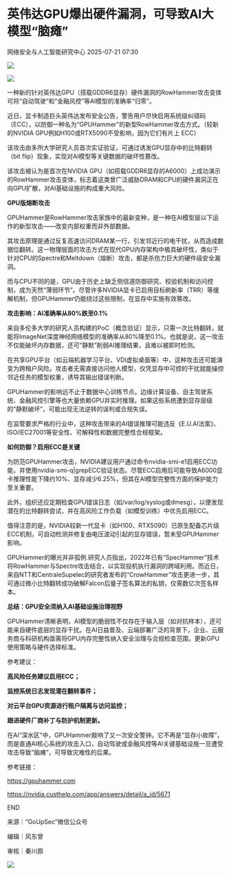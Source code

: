 #  英伟达GPU爆出硬件漏洞，可导致AI大模型“脑瘫”  
 网络安全与人工智能研究中心   2025-07-21 07:30  
  
![](https://mmbiz.qpic.cn/mmbiz_gif/ezpQRXtYHiby2xibacqr9cSTHFjaSVHFo5NM3nRb2WHvGuRbjjerowfQ2YdDXgUtkbibPicPN0koSwgZEPIbichUFMg/640?wx_fmt=gif&from=appmsg "")  
  
![](https://mmbiz.qpic.cn/mmbiz_png/ezpQRXtYHiby2xibacqr9cSTHFjaSVHFo5H7lOqp7aXm0tvOTcVK56pnDcqHLv98TsmUUYCFhCHqFqA2qqDtg37g/640?wx_fmt=png&from=appmsg "")  
  
一种新的针对英伟达GPU（搭载GDDR6显存）硬件漏洞的RowHammer攻击变体可将“自动驾驶”和“金融风控”等AI模型的准确率“归零”。  
  
  
近日，显卡制造巨头英伟达发布安全公告，警告用户尽快启用系统级纠错码（ECC），以防御一种名为“GPUHammer”的新型RowHammer攻击方式。（较新的NVIDIA GPU例如H100或RTX5090不受影响，因为它们有片上 ECC）  
  
  
该攻击由多所大学研究人员首次实证验证，可通过诱发GPU显存中的比特翻转（bit flip）现象，实现对AI模型等关键数据的破坏性篡改。  
  
  
该攻击被认为是首次在NVIDIA GPU（如搭载GDDR6显存的A6000）上成功演示的RowHammer攻击变体，标志着这类曾广泛威胁DRAM和CPU的硬件漏洞正在向GPU扩散，对AI基础设施的构成重大风险。  
  
  
**GPU版熔断攻击**  
  
  
GPUHammer是RowHammer攻击家族中的最新变种，是一种在AI模型层以下运作的新型攻击——改变内部权重而非外部数据。  
  
  
其攻击原理是通过反复高速访问DRAM某一行，引发邻近行的电干扰，从而造成数据位翻转。这一物理层面的攻击方式在现代GPU内存架构中极具破坏性，类似于针对CPU的Spectre和Meltdown（熔断）攻击，都是杀伤力巨大的硬件级安全漏洞。  
  
  
而与CPU不同的是，GPU由于历史上缺乏侧信道防御研究、校验机制和访问控制，成为天然“薄弱环节”。尽管许多NVIDIA显卡已启用目标刷新率（TRR）等缓解机制，但GPUHammer仍能绕过这些限制，在显存中实施有效篡改。  
  
  
**攻击影响：AI准确率从80%跌至0.1%**  
  
  
来自多伦多大学的研究人员构建的PoC（概念验证）显示，只需一次比特翻转，就能将ImageNet深度神经网络模型的准确率从80%降至0.1%。也就是说，这一攻击不仅能破坏内存数据，还可“静默”削弱AI推理结果，且难以被即时检测。  
  
  
在共享GPU平台（如云端机器学习平台、VDI虚拟桌面等）中，这种攻击还可能演变为跨租户风险。攻击者无需直接访问他人模型，仅凭显存中可控的干扰就能操控邻近任务的模型权重，诱导其输出错误判断。  
  
  
GPUHammer的影响远不止于数据中心训练节点。边缘计算设备、自主驾驶系统、金融风控引擎等也大量依赖GPU并实时推理。如果这些系统遭到显存层级的“静默破坏”，可能出现无法逆转的误判或合规失误。  
  
  
在监管要求严格的行业中，这种攻击带来的AI错误推理可能违反《E.U.AI法案》、ISO/IEC27001等安全性、可解释性和数据完整性合规框架。  
  
  
**如何防御？启用ECC是关键**  
  
  
为防范GPUHammer攻击，NVIDIA建议用户通过命令nvidia-smi-e1启用ECC功能，并使用nvidia-smi-q|grepECC验证状态。尽管ECC启用后可能导致A6000显卡推理性能下降约10%、显存减少6.25%，但其在AI模型完整性方面的保护能力至关重要。  
  
  
此外，组织还应定期检查GPU错误日志（如/var/log/syslog或dmesg），以便发现潜在的比特翻转尝试，并在高风险工作负载（如模型训练）中优先启用ECC。  
  
  
值得注意的是，NVIDIA较新一代显卡（如H100、RTX5090）已原生配备芯片级ECC机制，可自动检测并修复由电压波动引起的显存错误，暂未受GPUHammer影响。  
  
  
GPUHammer的曝光并非孤例.研究人员指出，2022年已有“SpecHammer”技术将RowHammer与Spectre攻击结合，以实现投机执行漏洞的跨域利用。而近日，来自NTT和CentraleSupelec的研究者发布的“CrowHammer”攻击更进一步，其可通过微小比特翻转成功破解Falcon后量子签名算法的私钥，仅需数亿次签名样本。  
  
  
**总结：GPU安全须纳入AI基础设施治理视野**  
  
  
GPUHammer清晰表明，AI模型的脆弱性不仅存在于输入层（如对抗样本），还可能来自硬件底层的显存干扰。在AI日益普及、云端部署广泛的背景下，企业、云服务商与科研机构亟需将GPU内存完整性纳入安全治理与合规检查范围，更新GPU使用策略与硬件选择标准。  
  
  
参考建议：  
  
**高风险任务建议启用ECC；**  
  
**监控系统日志发现潜在翻转事件；**  
  
**对云平台GPU资源进行租户隔离与访问监控；**  
  
**跟进硬件厂商补丁与防护机制更新。**  
  
在AI“深水区”中，GPUHammer敲响了又一次安全警钟。它不再是“显存小故障”，而是直通AI核心系统的攻击入口，自动驾驶或金融风控等AI关键基础设施一旦遭受攻击导致“脑瘫”，可导致灾难性的后果。  
  
  
参考链接：  
  
https://gpuhammer.com  
  
https://nvidia.custhelp.com/app/answers/detail/a_id/5671  
  
END  
  
  
  
  
来源｜“GoUpSec”微信公众号  
  
编辑｜风东曾  
  
审核｜秦川原  
  
  
![](https://mmbiz.qpic.cn/mmbiz_png/ezpQRXtYHiby2xibacqr9cSTHFjaSVHFo5SGElXibhHJBpEF0XWrFI3uheF7aRDtsPa1qRdPv8iblRefTzZWc5D3QA/640?wx_fmt=png&from=appmsg "")  
  
  
